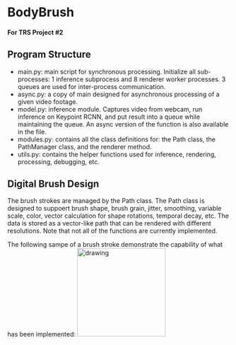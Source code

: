 # BodyBrush
#### For TRS Project #2

## Program Structure
- main.py: main script for synchronous processing. Initialize all sub-processes: 1 inference subprocess and 8 renderer worker processes. 3 queues are used for inter-process communication.
- async.py: a copy of main designed for asynchronous processing of a given video footage.
- model.py: inference module. Captures video from webcam, run inference on Keypoint RCNN, and put result into a queue while maintaining the queue. An async version of the function is also available in the file.
- modules.py: contains all the class definitions for: the Path class, the PathManager class, and the renderer method.
- utils.py: contains the helper functions used for inference, rendering, processing, debugging, etc.

## Digital Brush Design
The brush strokes are managed by the Path class. The Path class is designed to suppoert brush shape, brush grain, jitter, smoothing, variable scale, color, vector calculation for shape rotations, temporal decay, etc. The data is stored as a vector-like path that can be rendered with different resolutions. Note that not all of the functions are currently implemented.

The following sampe of a brush stroke demonstrate the capability of what has been implemented:
<img src="https://user-images.githubusercontent.com/44302577/136150395-771a3852-a415-4417-94c0-d288e1bdcac4.png" alt="drawing" width="200"/>

